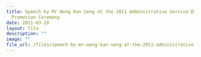 ```yaml
---
title: Speech by Mr Wong Kan Seng at the 2011 Administrative Service Dinner and
  Promotion Ceremony
date: 2011-03-28
layout: file
description: ""
image: ""
file_url: /files/speech-by-mr-wong-kan-seng-at-the-2011-administrative-service-dinner-and-promotion-ceremony.pdf
---
```

